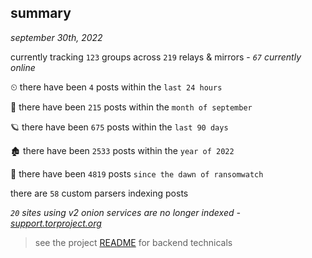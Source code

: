 
## summary
_september 30th, 2022_

currently tracking `123` groups across `219` relays & mirrors - _`67` currently online_

⏲ there have been `4` posts within the `last 24 hours`

🦈 there have been `215` posts within the `month of september`

🪐 there have been `675` posts within the `last 90 days`

🏚 there have been `2533` posts within the `year of 2022`

🦕 there have been `4819` posts `since the dawn of ransomwatch`

there are `58` custom parsers indexing posts

_`20` sites using v2 onion services are no longer indexed - [support.torproject.org](https://support.torproject.org/onionservices/v2-deprecation/)_

> see the project [README](https://github.com/joshhighet/ransomwatch#ransomwatch--) for backend technicals
